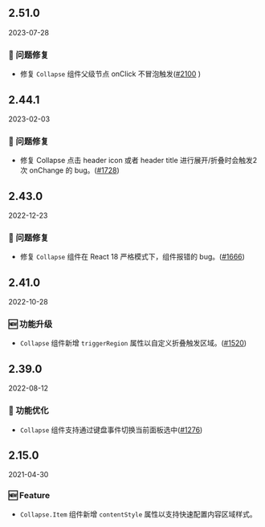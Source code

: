 ## 2.51.0

2023-07-28

### 🐛 问题修复

- 修复 `Collapse` 组件父级节点 onClick 不冒泡触发([#2100](https://github.com/arco-design/arco-design/pull/2100)  )

## 2.44.1

2023-02-03

### 🐛 问题修复

- 修复 Collapse 点击 header icon 或者 header title 进行展开/折叠时会触发2次 onChange 的 bug。([#1728](https://github.com/arco-design/arco-design/pull/1728))

## 2.43.0

2022-12-23

### 🐛 问题修复

- 修复 `Collapse` 组件在 React 18 严格模式下，组件报错的 bug。([#1666](https://github.com/arco-design/arco-design/pull/1666))

## 2.41.0

2022-10-28

### 🆕 功能升级

- `Collapse` 组件新增 `triggerRegion` 属性以自定义折叠触发区域。([#1520](https://github.com/arco-design/arco-design/pull/1520))

## 2.39.0

2022-08-12

### 💎 功能优化

- `Collapse` 组件支持通过键盘事件切换当前面板选中([#1276](https://github.com/arco-design/arco-design/pull/1276))

## 2.15.0

2021-04-30

### 🆕 Feature

- `Collapse.Item` 组件新增 `contentStyle` 属性以支持快速配置内容区域样式。

